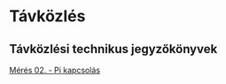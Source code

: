 # Távközlés
## Távközlési technikus jegyzőkönyvek
[Mérés 02. -  Pi kapcsolás](https://github.com/oroszszr/jegyzokonyv/tree/main/meres1)  
